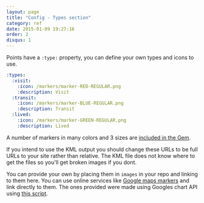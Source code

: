 ```yaml
---
layout: page
title: "Config - Types section"
category: ref
date: 2015-01-09 19:27:16
order: 2
disqus: 1
---
```


Points have a ```:type:``` property, you can define your own types and icons to use.

```YAML
:types:
  :visit:
    :icon: /markers/marker-RED-REGULAR.png
    :description: Visit
  :transit:
    :icon: /markers/marker-BLUE-REGULAR.png
    :description: Transit
  :lived:
    :icon: /markers/marker-GREEN-REGULAR.png
    :description: Lived
```

A number of markers in many colors and 3 sizes are [included in the Gem](https://github.com/ripienaar/travlrmap/tree/master/public/markers).

If you intend to use the KML output you should change these URLs to be full URLs to your site rather than relative.  The KML file does not know where to get the files so you'll get broken images if you dont.

You can provide your own by placing them in ```images``` in your repo and linking to them here. You can use online services like [Google maps markers](http://www.googlemapsmarkers.com/) and link directly to them. The ones provided were made using Googles chart API using [this script](https://github.com/ripienaar/travlrmap/blob/d9cba39011256437715d64fc4d1fa3c76c09cfdf/scripts/generate-markers.rb).
